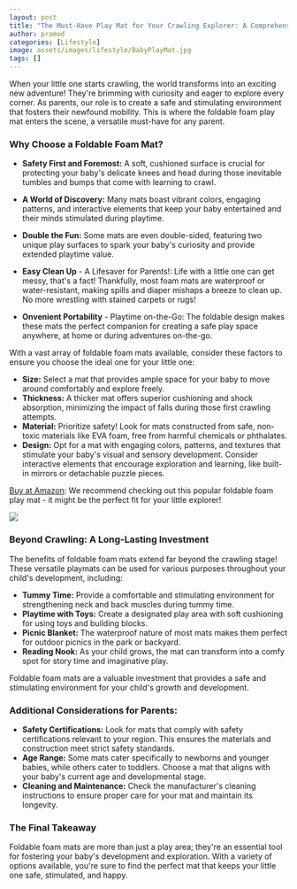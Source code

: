 ```yaml
---
layout: post
title: "The Must-Have Play Mat for Your Crawling Explorer: A Comprehensive Guide to Foldable Foam Mats"
author: pramod
categories: [Lifestyle]
image: assets/images/lifestyle/BabyPlayMat.jpg
tags: []
---
```


When your little one starts crawling, the world transforms into an exciting new adventure! They're brimming with curiosity and eager to explore every corner. As parents, our role is to create a safe and stimulating environment that fosters their newfound mobility. This is where the foldable foam play mat enters the scene, a versatile must-have for any parent.

### Why Choose a Foldable Foam Mat?

- **Safety First and Foremost:** A soft, cushioned surface is crucial for protecting your baby's delicate knees and head during those inevitable tumbles and bumps that come with learning to crawl.

- **A World of Discovery:** Many mats boast vibrant colors, engaging patterns, and interactive elements that keep your baby entertained and their minds stimulated during playtime.

- **Double the Fun:** Some mats are even double-sided, featuring two unique play surfaces to spark your baby's curiosity and provide extended playtime value.

- **Easy Clean Up** - A Lifesaver for Parents!: Life with a little one can get messy, that's a fact! Thankfully, most foam mats are waterproof or water-resistant, making spills and diaper mishaps a breeze to clean up. No more wrestling with stained carpets or rugs!

- **Onvenient Portability** - Playtime on-the-Go: The foldable design makes these mats the perfect companion for creating a safe play space anywhere, at home or during adventures on-the-go.

With a vast array of foldable foam mats available, consider these factors to ensure you choose the ideal one for your little one:

- **Size:** Select a mat that provides ample space for your baby to move around comfortably and explore freely.
- **Thickness:** A thicker mat offers superior cushioning and shock absorption, minimizing the impact of falls during those first crawling attempts.
- **Material:** Prioritize safety! Look for mats constructed from safe, non-toxic materials like EVA foam, free from harmful chemicals or phthalates.
- **Design:** Opt for a mat with engaging colors, patterns, and textures that stimulate your baby's visual and sensory development. Consider interactive elements that encourage exploration and learning, like built-in mirrors or detachable puzzle pieces.

[Buy at Amazon](https://amzn.to/3vqXknV): We recommend checking out this popular foldable foam play mat - it might be the perfect fit for your little explorer!

<a href="https://amzn.to/3vqXknV" target="_blank" style="border:none;text-decoration:none"><img src="{{ site.baseurl }}/assets/images/amazon.gif"></a>

### Beyond Crawling: A Long-Lasting Investment

The benefits of foldable foam mats extend far beyond the crawling stage! These versatile playmats can be used for various purposes throughout your child's development, including:

- **Tummy Time:** Provide a comfortable and stimulating environment for strengthening neck and back muscles during tummy time.
- **Playtime with Toys:** Create a designated play area with soft cushioning for using toys and building blocks.
- **Picnic Blanket:** The waterproof nature of most mats makes them perfect for outdoor picnics in the park or backyard.
- **Reading Nook:** As your child grows, the mat can transform into a comfy spot for story time and imaginative play.

Foldable foam mats are a valuable investment that provides a safe and stimulating environment for your child's growth and development.

### Additional Considerations for Parents:

- **Safety Certifications:** Look for mats that comply with safety certifications relevant to your region. This ensures the materials and construction meet strict safety standards.
- **Age Range:** Some mats cater specifically to newborns and younger babies, while others cater to toddlers. Choose a mat that aligns with your baby's current age and developmental stage.
- **Cleaning and Maintenance:** Check the manufacturer's cleaning instructions to ensure proper care for your mat and maintain its longevity.

### The Final Takeaway

Foldable foam mats are more than just a play area; they're an essential tool for fostering your baby's development and exploration. With a variety of options available, you're sure to find the perfect mat that keeps your little one safe, stimulated, and happy.
